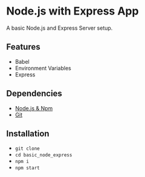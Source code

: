 # Node.js with Express App

A basic Node.js and Express Server setup.

## Features
* Babel
* Environment Variables
* Express

## Dependencies

* [Node.js & Npm](https://nodejs.org/en/)
* [Git](https://help.github.com/en/github/getting-started-with-github/set-up-git)

## Installation
* `git clone`
* `cd basic_node_express`
* `npm i`
* `npm start`

